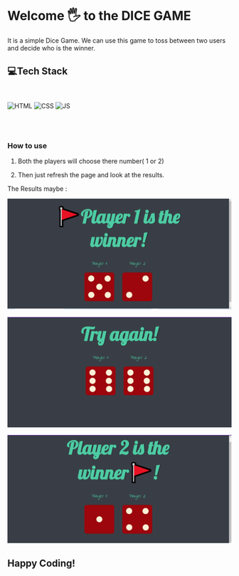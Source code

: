 # Welcome 🖐 to the DICE GAME
It is a simple Dice Game. We can use this game to toss between two users and decide who is the winner.



## 💻Tech Stack
<br>

![HTML](https://img.shields.io/badge/html5%20-%23E34F26.svg?&style=for-the-badge&logo=html5&logoColor=white)
![CSS](https://img.shields.io/badge/css3%20-%231572B6.svg?&style=for-the-badge&logo=css3&logoColor=white)
![JS](https://img.shields.io/badge/javascript%20-%23323330.svg?&style=for-the-badge&logo=javascript&logoColor=%23F7DF1E)

<br>

<br>

### How to use 
1. Both the players will choose there number( 1 or  2)

2. Then just refresh the page and look at the results.

The Results maybe :

![Player1](images/diceGame1.png)
<br>

![Player2](images/DiceGame2.png)
<br>

![Tie](images/DiceGame3.png)

## Happy Coding!
